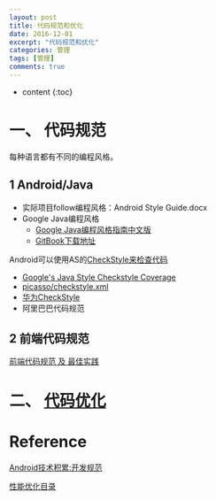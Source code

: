```yaml
---
layout: post
title: 代码规范和优化
date: 2016-12-01
excerpt: "代码规范和优化"
categories: 管理
tags: [管理]
comments: true
---
```


* content
{:toc}


# 一、 代码规范

每种语言都有不同的编程风格。

## 1 Android/Java

- 实际项目follow编程风格：Android Style Guide.docx
- Google Java编程风格
    - [Google Java编程风格指南中文版 ](http://www.cnblogs.com/lanxuezaipiao/p/3534447.html)
    - [GitBook下载地址](https://www.gitbook.com/book/jervyshi/google-java-styleguide-zh/details)

Android可以使用AS的[CheckStyle来检查代码](http://gudong.name/2016/04/07/checkstyle.html)

- [Google's Java Style Checkstyle Coverage](http://checkstyle.sourceforge.net/google_style.html#Googles_Java_Style_Checkstyle_Coverage)
- [picasso/checkstyle.xml](https://github.com/square/picasso/blob/master/checkstyle.xml)
- [华为CheckStyle](https://gist.github.com/ownwell/c32878440216f1866842)
- 阿里巴巴代码规范

## 2 前端代码规范

[前端代码规范 及 最佳实践](https://coderlmn.github.io/code-standards/) 


# 二、 [代码优化](http://vivianking6855.github.io/2018/01/24/Android-optimization-critical/)


# Reference

[Android技术积累:开发规范](http://keeganlee.me/post/android/20150709) 

[性能优化目录](http://vivianking6855.github.io/2018/01/24/Android-optimization-index/)
